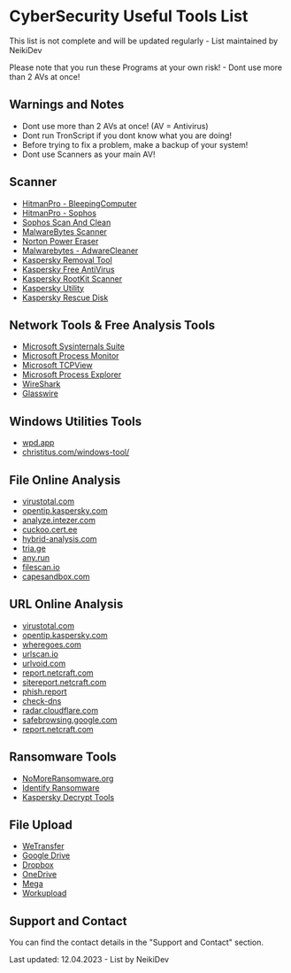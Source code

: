# CyberSecurity Useful Tools List

<p class="warn"> This list is not complete and will be updated regularly - List maintained by NeikiDev </p>

<p class="tip"> Please note that you run these Programs at your own risk! - Dont use more than 2 AVs at once! </p>

## Warnings and Notes

* Dont use more than 2 AVs at once! (AV = Antivirus)
* Dont run TronScript if you dont know what you are doing!
* Before trying to fix a problem, make a backup of your system!
* Dont use Scanners as your main AV!

## Scanner

* [HitmanPro - BleepingComputer](https://www.bleepingcomputer.com/download/hitmanpro/)
* [HitmanPro - Sophos](https://www.hitmanpro.com/en-us)
* [Sophos Scan And Clean](https://www.sophos.com/de-de/free-tools/virus-removal-tool)
* [MalwareBytes Scanner](https://www.malwarebytes.com/mwb-download)
* [Norton Power Eraser](https://support.norton.com/sp/en/en/home/current/solutions/kb20100824120155EN)
* [Malwarebytes - AdwareCleaner](https://www.malwarebytes.com/adwcleaner)
* [Kaspersky Removal Tool](https://www.kaspersky.com/downloads/free-virus-removal-tool)
* [Kaspersky Free AntiVirus](https://www.kaspersky.com/free-antivirus)
* [Kaspersky RootKit Scanner](https://support.kaspersky.com/common/disinfection/5350)
* [Kaspersky Utility](https://support.kaspersky.com/utility)
* [Kaspersky Rescue Disk](https://support.kaspersky.com/krd18)

## Network Tools & Free Analysis Tools

* [Microsoft Sysinternals Suite](https://docs.microsoft.com/en-us/sysinternals/downloads/sysinternals-suite)
* [Microsoft Process Monitor](https://docs.microsoft.com/en-us/sysinternals/downloads/procmon)
* [Microsoft TCPView](https://docs.microsoft.com/en-us/sysinternals/downloads/tcpview)
* [Microsoft Process Explorer](https://docs.microsoft.com/en-us/sysinternals/downloads/process-explorer)
* [WireShark](https://www.wireshark.org)
* [Glasswire](https://www.glasswire.com)

## Windows Utilities Tools

* [wpd.app](https://wpd.app)
* [christitus.com/windows-tool/](https://christitus.com/windows-tool/)

## File Online Analysis

* [virustotal.com](https://virustotal.com)
* [opentip.kaspersky.com](https://opentip.kaspersky.com)
* [analyze.intezer.com](https://analyze.intezer.com)
* [cuckoo.cert.ee](https://cuckoo.cert.ee)
* [hybrid-analysis.com](https://hybrid-analysis.com)
* [tria.ge](https://tria.ge)
* [any.run](https://app.any.run)
* [filescan.io](https://filescan.io)
* [capesandbox.com](https://capesandbox.com/)

## URL Online Analysis

* [virustotal.com](https://www.virustotal.com/gui/home/url)
* [opentip.kaspersky.com](https://opentip.kaspersky.com/?tab=lookup)
* [wheregoes.com](https://wheregoes.com)
* [urlscan.io](https://urlscan.io)
* [urlvoid.com](https://www.urlvoid.com)
* [report.netcraft.com](https://report.netcraft.com)
* [sitereport.netcraft.com](https://sitereport.netcraft.com)
* [phish.report](https://phish.report/)
* [check-dns](https://check-host.net/check-dns)
* [radar.cloudflare.com](https://radar.cloudflare.com/scan)
* [safebrowsing.google.com](https://safebrowsing.google.com/safebrowsing/report_phish/?hl=en)
* [report.netcraft.com](https://report.netcraft.com/report/)

## Ransomware Tools

* [NoMoreRansomware.org](https://www.nomoreransom.org/en/index.html)
* [Identify Ransomware](https://id-ransomware.malwarehunterteam.com/)
* [Kaspersky Decrypt Tools](https://noransom.kaspersky.com/)

## File Upload

* [WeTransfer](https://wetransfer.com)
* [Google Drive](https://drive.google.com)
* [Dropbox](https://dropbox.com)
* [OneDrive](https://onedrive.live.com)
* [Mega](https://mega.nz)
* [Workupload](https://workupload.com)

## Support and Contact
You can find the contact details in the "Support and Contact" section.

<p class="warn"> Last updated: 12.04.2023 - List by NeikiDev </p>